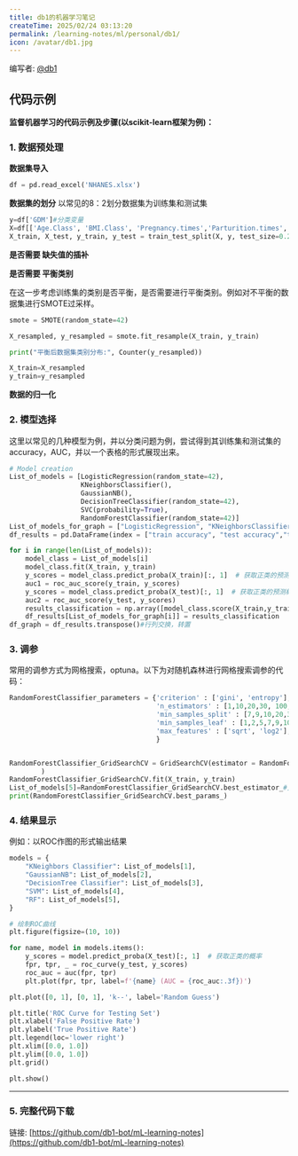 ```yaml
---
title: db1的机器学习笔记
createTime: 2025/02/24 03:13:20
permalink: /learning-notes/ml/personal/db1/
icon: /avatar/db1.jpg
---
```


编写者: [@db1](/friends/persons/)
## 代码示例

**监督机器学习的代码示例及步骤(以scikit-learn框架为例)：**

### 1. 数据预处理

**数据集导入**

```python
df = pd.read_excel('NHANES.xlsx')
```

**数据集的划分** 以常见的8：2划分数据集为训练集和测试集

```python
y=df['GDM']#分类变量
X=df[['Age.Class', 'BMI.Class', 'Pregnancy.times','Parturition.times','UA','ALT','AST','GGT','PLT','Ca','NPAR']]
X_train, X_test, y_train, y_test = train_test_split(X, y, test_size=0.2, random_state=42)
```

**是否需要 缺失值的插补**

**是否需要 平衡类别**

在这一步考虑训练集的类别是否平衡，是否需要进行平衡类别。例如对不平衡的数据集进行SMOTE过采样。

```python
smote = SMOTE(random_state=42)

X_resampled, y_resampled = smote.fit_resample(X_train, y_train)

print("平衡后数据集类别分布:", Counter(y_resampled))

X_train=X_resampled
y_train=y_resampled
```

**数据的归一化**

### 2. 模型选择

这里以常见的几种模型为例，并以分类问题为例，尝试得到其训练集和测试集的accuracy，AUC，并以一个表格的形式展现出来。

```python
# Model creation
List_of_models = [LogisticRegression(random_state=42), 
                  KNeighborsClassifier(), 
                  GaussianNB(), 
                  DecisionTreeClassifier(random_state=42),
                  SVC(probability=True), 
                  RandomForestClassifier(random_state=42)]
List_of_models_for_graph = ["LogisticRegression", "KNeighborsClassifier", "GaussianNB", "DecisionTreeClassifier","SVM", "RandomForestClassifier"]
df_results = pd.DataFrame(index = ["train accuracy", "test accuracy","train auc","test auc"])

for i in range(len(List_of_models)):
    model_class = List_of_models[i] 
    model_class.fit(X_train, y_train)
    y_scores = model_class.predict_proba(X_train)[:, 1]  # 获取正类的预测概率
    auc1 = roc_auc_score(y_train, y_scores)
    y_scores = model_class.predict_proba(X_test)[:, 1]  # 获取正类的预测概率
    auc2 = roc_auc_score(y_test, y_scores)
    results_classification = np.array([model_class.score(X_train,y_train), model_class.score(X_test,y_test),auc1,auc2])
    df_results[List_of_models_for_graph[i]] = results_classification
df_graph = df_results.transpose()#行列交换，转置
```



### 3. 调参

常用的调参方式为网格搜索，optuna。以下为对随机森林进行网格搜索调参的代码：

```python
RandomForestClassifier_parameters = {'criterion' : ['gini', 'entropy'],
                                     'n_estimators' : [1,10,20,30, 100, 200, 400], 
                                     'min_samples_split' : [7,9,10,20,30], 
                                     'min_samples_leaf' : [1,2,5,7,9,10], 
                                     'max_features' : ['sqrt', 'log2'],
                                     }


RandomForestClassifier_GridSearchCV = GridSearchCV(estimator = RandomForestClassifier(random_state=42), param_grid = RandomForestClassifier_parameters, cv=5, n_jobs=-1, verbose=0
        )
RandomForestClassifier_GridSearchCV.fit(X_train, y_train)
List_of_models[5]=RandomForestClassifier_GridSearchCV.best_estimator_#更新Model列表
print(RandomForestClassifier_GridSearchCV.best_params_)
```



### 4. 结果显示

例如：以ROC作图的形式输出结果

```python
models = {
    "KNeighbors Classifier": List_of_models[1],
    "GaussianNB": List_of_models[2],
    "DecisionTree Classifier": List_of_models[3],
    "SVM": List_of_models[4],
    "RF": List_of_models[5],
}

# 绘制ROC曲线
plt.figure(figsize=(10, 10))

for name, model in models.items():
    y_scores = model.predict_proba(X_test)[:, 1]  # 获取正类的概率
    fpr, tpr, _ = roc_curve(y_test, y_scores)
    roc_auc = auc(fpr, tpr)
    plt.plot(fpr, tpr, label=f'{name} (AUC = {roc_auc:.3f})')

plt.plot([0, 1], [0, 1], 'k--', label='Random Guess')

plt.title('ROC Curve for Testing Set')
plt.xlabel('False Positive Rate')
plt.ylabel('True Positive Rate')
plt.legend(loc='lower right')
plt.xlim([0.0, 1.0])
plt.ylim([0.0, 1.0])
plt.grid()

plt.show()
```

------

### 5. 完整代码下载

链接: [https://github.com/db1-bot/mL-learning-notes](https://github.com/db1-bot/mL-learning-notes)